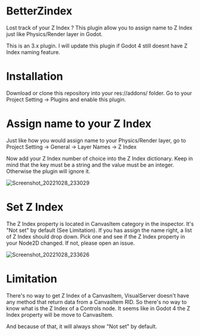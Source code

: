 # BetterZindex
Lost track of your Z Index ? This plugin allow you to assign name to Z Index just like Physics/Render layer in Godot.

This is an 3.x plugin. I will update this plugin if Godot 4 still doesnt have Z Index naming feature.

# Installation
Download or clone this repository into your res://addons/ folder.
Go to your Project Setting -> Plugins and enable this plugin.

# Assign name to your Z Index
Just like how you would assign name to your Physics/Render layer, go to Project Setting -> General -> Layer Names -> Z Index

Now add your Z Index number of choice into the Z Index dictionary. Keep in mind that the key must be a string and the value must be an integer. Otherwise the plugin will ignore it.

![Screenshot_20221028_233029](https://user-images.githubusercontent.com/68549456/198691268-15696c75-8a17-4916-9670-47713e84dc2b.jpg)

# Set Z Index
The Z Index property is located in CanvasItem category in the inspector. It's "Not set" by default (See Limitation). If you has assign the name right, a list of Z Index should drop down. Pick one and see if the Z Index property in your Node2D changed. If not, please open an issue.

![Screenshot_20221028_233626](https://user-images.githubusercontent.com/68549456/198691298-e91ffc23-61d4-4699-b507-89e2de26641e.jpg)

# Limitation
There's no way to get Z Index of a CanvasItem, VisualServer doesn't have any method that return data from a CanvasItem RID. So there's no way to know what is the Z Index of a Controls node. It seems like in Godot 4 the Z Index property will be move to CanvasItem.

And because of that, it will always show "Not set" by default.
